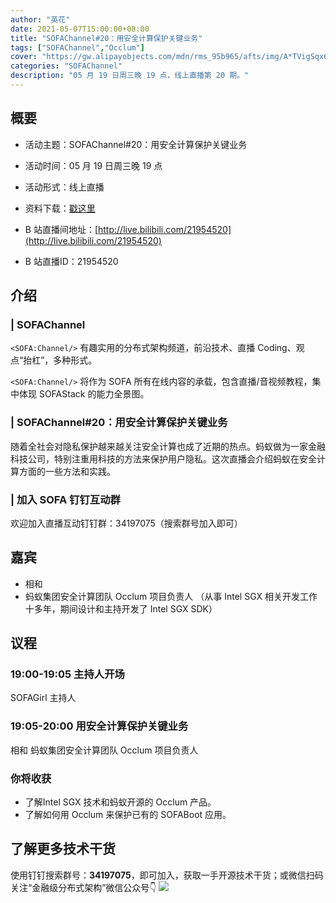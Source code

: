 ```yaml
---
author: "英花"
date: 2021-05-07T15:00:00+08:00
title: "SOFAChannel#20：用安全计算保护关键业务"
tags: ["SOFAChannel","Occlum"]
cover: "https://gw.alipayobjects.com/mdn/rms_95b965/afts/img/A*TVigSqx6D0QAAAAAAAAAAAAAARQnAQ"
categories: "SOFAChannel"
description: "05 月 19 日周三晚 19 点，线上直播第 20 期。"
---
```


## 概要

- 活动主题：SOFAChannel#20：用安全计算保护关键业务

- 活动时间：05 月 19 日周三晚 19 点

- 活动形式：线上直播

- 资料下载：[戳这里](https://gw.alipayobjects.com/os/bmw-prod/dd7a4f2e-1748-44a2-975c-b2ea6d011779.pdf)

- B 站直播间地址：[http://live.bilibili.com/21954520](http://live.bilibili.com/21954520)

- B 站直播ID：21954520

## 介绍

### | SOFAChannel

`<SOFA:Channel/>` 有趣实用的分布式架构频道，前沿技术、直播 Coding、观点“抬杠”，多种形式。

`<SOFA:Channel/>` 将作为 SOFA 所有在线内容的承载，包含直播/音视频教程，集中体现 SOFAStack 的能力全景图。

### | SOFAChannel#20：用安全计算保护关键业务

随着全社会对隐私保护越来越关注安全计算也成了近期的热点。蚂蚁做为一家金融科技公司，特别注重用科技的方法来保护用户隐私。这次直播会介绍蚂蚁在安全计算方面的一些方法和实践。

### | 加入 SOFA 钉钉互动群

欢迎加入直播互动钉钉群：34197075（搜索群号加入即可）

## 嘉宾

- 相和
- 蚂蚁集团安全计算团队 Occlum 项目负责人
（从事 Intel SGX 相关开发工作十多年，期间设计和主持开发了 Intel SGX SDK）

## 议程

### 19:00-19:05  主持人开场

SOFAGirl 主持人

### 19:05-20:00 用安全计算保护关键业务

相和 蚂蚁集团安全计算团队 Occlum 项目负责人

### 你将收获

- 了解Intel SGX 技术和蚂蚁开源的 Occlum 产品。
- 了解如何用 Occlum 来保护已有的 SOFABoot 应用。

## 了解更多技术干货

使用钉钉搜索群号：**34197075**，即可加入，获取一手开源技术干货；或微信扫码关注“金融级分布式架构”微信公众号👇
![](https://gw.alipayobjects.com/mdn/rms_95b965/afts/img/A*s3UzR6VeQ6cAAAAAAAAAAAAAARQnAQ)
